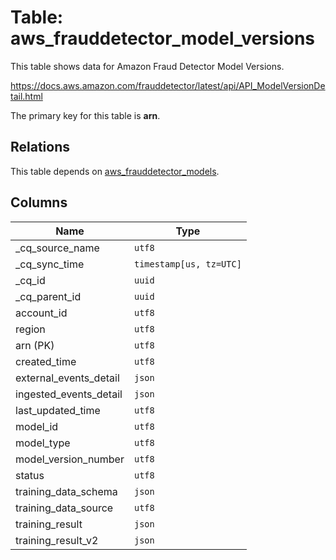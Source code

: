 # Table: aws_frauddetector_model_versions

This table shows data for Amazon Fraud Detector Model Versions.

https://docs.aws.amazon.com/frauddetector/latest/api/API_ModelVersionDetail.html

The primary key for this table is **arn**.

## Relations

This table depends on [aws_frauddetector_models](aws_frauddetector_models).

## Columns

| Name          | Type          |
| ------------- | ------------- |
|_cq_source_name|`utf8`|
|_cq_sync_time|`timestamp[us, tz=UTC]`|
|_cq_id|`uuid`|
|_cq_parent_id|`uuid`|
|account_id|`utf8`|
|region|`utf8`|
|arn (PK)|`utf8`|
|created_time|`utf8`|
|external_events_detail|`json`|
|ingested_events_detail|`json`|
|last_updated_time|`utf8`|
|model_id|`utf8`|
|model_type|`utf8`|
|model_version_number|`utf8`|
|status|`utf8`|
|training_data_schema|`json`|
|training_data_source|`utf8`|
|training_result|`json`|
|training_result_v2|`json`|